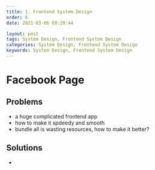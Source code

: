 ```yaml
---
title: 1. Frontend System Design
order: 6
date: 2021-03-06 09:29:44

layout: post
tags: System Design, Frontend System Design
categories: System Design, Frontend System Design
keywords: System Design, Frontend System Design
---
```


# Facebook Page

## Problems

- a huge complicated frontend app
- how to make it spdeedy and smooth
- bundle all is wasting resources, how to make it better?

## Solutions

-
